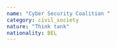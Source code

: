 ```yaml
---
name: "Cyber Security Coalition "
category: civil_society
nature: "Think tank"
nationality: BEL
---
```

    